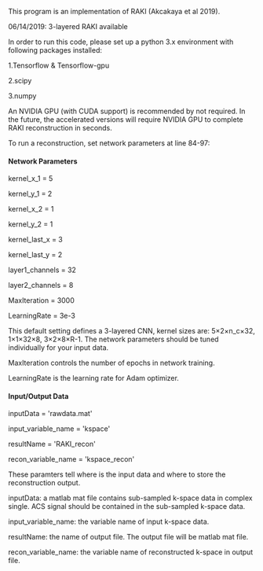 This program is an implementation of RAKI (Akcakaya et al 2019).

06/14/2019: 3-layered RAKI available

In order to run this code, please set up a python 3.x environment with following packages installed:

1.Tensorflow & Tensorflow-gpu

2.scipy

3.numpy 

An NVIDIA GPU (with CUDA support) is recommended by not required. In the future, the accelerated versions will require NVIDIA GPU to complete RAKI reconstruction in seconds. 

To run a reconstruction, set network parameters at line 84-97:

#### Network Parameters ####
kernel_x_1 = 5

kernel_y_1 = 2


kernel_x_2 = 1

kernel_y_2 = 1


kernel_last_x = 3

kernel_last_y = 2


layer1_channels = 32 

layer2_channels = 8


MaxIteration = 3000

LearningRate = 3e-3

This default setting defines a 3-layered CNN, kernel sizes are: 5×2×n_c×32, 1×1×32×8, 3×2×8×R-1. The network parameters should be tuned individually for your input data. 

MaxIteration controls the number of epochs in network training. 

LearningRate is the learning rate for Adam optimizer.

#### Input/Output Data ####

inputData = 'rawdata.mat'

input_variable_name = 'kspace'

resultName = 'RAKI_recon'

recon_variable_name = 'kspace_recon'

These paramters tell where is the input data and where to store the reconstruction output.

inputData: a matlab mat file contains sub-sampled k-space data in complex single. ACS signal should be contained in the sub-sampled k-space data. 

input_variable_name: the variable name of input k-space data.

resultName: the name of output file. The output file will be matlab mat file.

recon_variable_name: the variable name of reconstructed k-space in output file.
